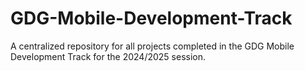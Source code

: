 # GDG-Mobile-Development-Track
A centralized repository for all projects completed in the GDG Mobile Development Track for the 2024/2025 session.
